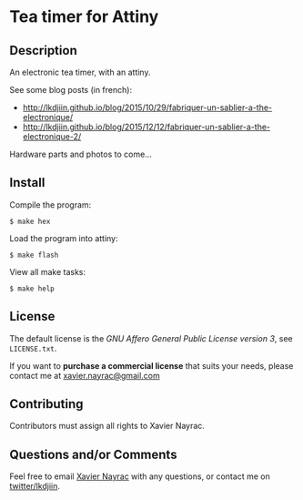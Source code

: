 Tea timer for Attiny
====================

Description
-----------

An electronic tea timer, with an attiny.

See some blog posts (in french):

- http://lkdjiin.github.io/blog/2015/10/29/fabriquer-un-sablier-a-the-electronique/
- http://lkdjiin.github.io/blog/2015/12/12/fabriquer-un-sablier-a-the-electronique-2/

Hardware parts and photos to come…

Install
-------

Compile the program:

    $ make hex

Load the program into attiny:

    $ make flash

View all make tasks:

    $ make help

License
-------

The default license is the *GNU Affero General Public License version 3*, see
`LICENSE.txt`.

If you want to **purchase a commercial license** that suits your needs, please
contact me at xavier.nayrac@gmail.com

Contributing
------------

Contributors must assign all rights to Xavier Nayrac.

Questions and/or Comments
-------------------------

Feel free to email [Xavier Nayrac](mailto:xavier.nayrac@gmail.com) with any
questions, or contact me on [twitter/lkdjiin](https://twitter.com/lkdjiin).
